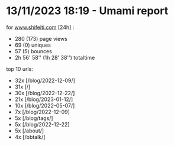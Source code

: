 # 13/11/2023 18:19 - Umami report
for www.shifeiti.com [24h] :

 - 280 (173) page views
 - 69 (0) uniques
 - 57 (5) bounces
 - 2h 56' 58'' (1h 28' 38'') totaltime


top 10 urls:
 - 32x [/blog/2022-12-09/]
 - 31x [/]
 - 30x [/blog/2022-12-22/]
 - 21x [/blog/2023-01-12/]
 - 10x [/blog/2022-05-07/]
 - 7x [/blog/2022-12-09]
 - 5x [/blog/tags/]
 - 5x [/blog/2022-12-22]
 - 5x [/about/]
 - 4x [/bbtalk/]


